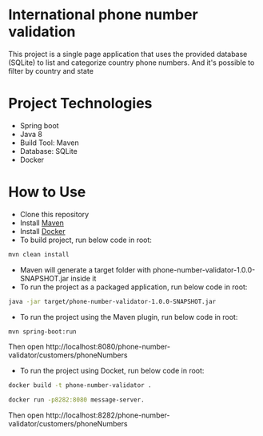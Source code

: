 # International phone number validation

This project is a single page application that uses the provided database (SQLite) to list and categorize country phone numbers.
And it's possible to filter by country and state       

# Project Technologies

- Spring boot
- Java 8
- Build Tool: Maven
- Database: SQLite
- Docker

# How to Use

- Clone this repository
- Install [Maven](https://maven.apache.org/download.cgi)
- Install [Docker](https://runnable.com/docker/install-docker-on-windows-10)
- To build project, run below code in root:
```bash
mvn clean install
```
- Maven will generate a target folder with phone-number-validator-1.0.0-SNAPSHOT.jar inside it
- To run the project as a packaged application, run below code in root:
```bash
java -jar target/phone-number-validator-1.0.0-SNAPSHOT.jar
```
- To run the project using the Maven plugin, run below code in root:
```bash
mvn spring-boot:run
```

Then open http://localhost:8080/phone-number-validator/customers/phoneNumbers

- To run the project using Docket, run below code in root:

```bash
docker build -t phone-number-validator .
```
```bash
docker run -p8282:8080 message-server.
```

Then open http://localhost:8282/phone-number-validator/customers/phoneNumbers